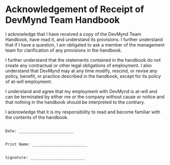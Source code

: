 # Acknowledgement of Receipt of DevMynd Team Handbook

I acknowledge that I have received a copy of the DevMynd Team Handbook, have read it, and understand its provisions.  I further understand that if I have a question, I am obligated to ask a member of the management team for clarification of any provisions in the handbook.

I further understand that the statements contained in the handbook do not create any contractual or other legal obligations of employment.  I also understand that DevMynd may at any time modify, rescind, or revise any policy, benefit, or practice described in the handbook, except for its policy of at-will employment.

I understand and agree that my employment with DevMynd is at-will and can be terminated by either me or the company without cause or notice and that nothing in the handbook should be interpreted to the contrary.

I acknowledge that it is my responsibility to read and become familiar with the contents of the handbook.

```

Date: ________________________


Print Name: ________________________


Signature: ________________________

```
